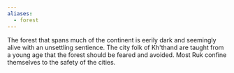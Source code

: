 ```yaml
---
aliases:
  - forest
---
```

The forest that spans much of the continent is eerily dark and seemingly alive with an unsettling sentience. The city folk of Kh'thand are taught from a young age that the forest should be feared and avoided. Most Ruk confine themselves to the safety of the cities. 